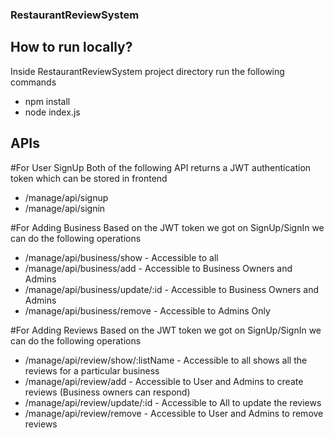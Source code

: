 ### RestaurantReviewSystem

## How to run locally?
Inside RestaurantReviewSystem project directory run the following commands
- npm install
- node index.js

## APIs

#For User SignUp
Both of the following API returns a JWT authentication token which can be stored in frontend
- /manage/api/signup
- /manage/api/signin

#For Adding Business
Based on the JWT token we got on SignUp/SignIn we can do the following operations
- /manage/api/business/show - Accessible to all
- /manage/api/business/add - Accessible to Business Owners and Admins
- /manage/api/business/update/:id - Accessible to Business Owners and Admins
- /manage/api/business/remove  - Accessible to Admins Only

#For Adding Reviews
Based on the JWT token we got on SignUp/SignIn we can do the following operations
- /manage/api/review/show/:listName  - Accessible to all shows all the reviews for a particular business
- /manage/api/review/add - Accessible to User and Admins to create reviews (Business owners can respond)
- /manage/api/review/update/:id - Accessible to All to update the reviews
- /manage/api/review/remove - Accessible to User and Admins to remove reviews
